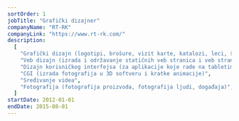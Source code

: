 ```yaml
---
sortOrder: 1
jobTitle: "Grafički dizajner"
companyName: "RT-RK"
companyLink: "https://www.rt-rk.com/"
description:
  [
    "Grafički dizajn (logotipi, brošure, vizit karte, katalozi, leci, štandovi).",
    "Veb dizajn (izrada i održavanje statičnih veb stranica i veb stranica u Joomla i Vordpress).",
    "Dizajn korisničkog interfejsa (za aplikacije koje rade na tabletima i TV-u)",
    "CGI (izrada fotografija u 3D softveru i kratke animacije)",
    "Sređivanje videa",
    "Fotografija (fotografija proizvoda, fotografija ljudi, događaja)",
  ]
startDate: 2012-01-01
endDate: 2015-08-01
---
```

